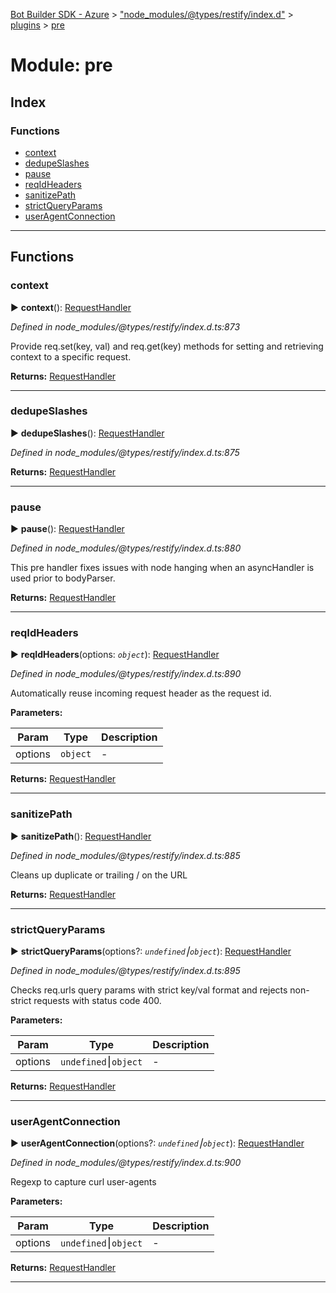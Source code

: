 [Bot Builder SDK - Azure](../README.md) > ["node_modules/@types/restify/index.d"](../modules/_node_modules__types_restify_index_d_.md) > [plugins](../modules/_node_modules__types_restify_index_d_.plugins.md) > [pre](../modules/_node_modules__types_restify_index_d_.plugins.pre.md)



# Module: pre

## Index

### Functions

* [context](_node_modules__types_restify_index_d_.plugins.pre.md#context)
* [dedupeSlashes](_node_modules__types_restify_index_d_.plugins.pre.md#dedupeslashes)
* [pause](_node_modules__types_restify_index_d_.plugins.pre.md#pause)
* [reqIdHeaders](_node_modules__types_restify_index_d_.plugins.pre.md#reqidheaders)
* [sanitizePath](_node_modules__types_restify_index_d_.plugins.pre.md#sanitizepath)
* [strictQueryParams](_node_modules__types_restify_index_d_.plugins.pre.md#strictqueryparams)
* [userAgentConnection](_node_modules__types_restify_index_d_.plugins.pre.md#useragentconnection)



---
## Functions
<a id="context"></a>

###  context

► **context**(): [RequestHandler](_node_modules__types_restify_index_d_.md#requesthandler)



*Defined in node_modules/@types/restify/index.d.ts:873*



Provide req.set(key, val) and req.get(key) methods for setting and retrieving context to a specific request.




**Returns:** [RequestHandler](_node_modules__types_restify_index_d_.md#requesthandler)





___

<a id="dedupeslashes"></a>

###  dedupeSlashes

► **dedupeSlashes**(): [RequestHandler](_node_modules__types_restify_index_d_.md#requesthandler)



*Defined in node_modules/@types/restify/index.d.ts:875*





**Returns:** [RequestHandler](_node_modules__types_restify_index_d_.md#requesthandler)





___

<a id="pause"></a>

###  pause

► **pause**(): [RequestHandler](_node_modules__types_restify_index_d_.md#requesthandler)



*Defined in node_modules/@types/restify/index.d.ts:880*



This pre handler fixes issues with node hanging when an asyncHandler is used prior to bodyParser.




**Returns:** [RequestHandler](_node_modules__types_restify_index_d_.md#requesthandler)





___

<a id="reqidheaders"></a>

###  reqIdHeaders

► **reqIdHeaders**(options: *`object`*): [RequestHandler](_node_modules__types_restify_index_d_.md#requesthandler)



*Defined in node_modules/@types/restify/index.d.ts:890*



Automatically reuse incoming request header as the request id.


**Parameters:**

| Param | Type | Description |
| ------ | ------ | ------ |
| options | `object`   |  - |





**Returns:** [RequestHandler](_node_modules__types_restify_index_d_.md#requesthandler)





___

<a id="sanitizepath"></a>

###  sanitizePath

► **sanitizePath**(): [RequestHandler](_node_modules__types_restify_index_d_.md#requesthandler)



*Defined in node_modules/@types/restify/index.d.ts:885*



Cleans up duplicate or trailing / on the URL




**Returns:** [RequestHandler](_node_modules__types_restify_index_d_.md#requesthandler)





___

<a id="strictqueryparams"></a>

###  strictQueryParams

► **strictQueryParams**(options?: *`undefined`⎮`object`*): [RequestHandler](_node_modules__types_restify_index_d_.md#requesthandler)



*Defined in node_modules/@types/restify/index.d.ts:895*



Checks req.urls query params with strict key/val format and rejects non-strict requests with status code 400.


**Parameters:**

| Param | Type | Description |
| ------ | ------ | ------ |
| options | `undefined`⎮`object`   |  - |





**Returns:** [RequestHandler](_node_modules__types_restify_index_d_.md#requesthandler)





___

<a id="useragentconnection"></a>

###  userAgentConnection

► **userAgentConnection**(options?: *`undefined`⎮`object`*): [RequestHandler](_node_modules__types_restify_index_d_.md#requesthandler)



*Defined in node_modules/@types/restify/index.d.ts:900*



Regexp to capture curl user-agents


**Parameters:**

| Param | Type | Description |
| ------ | ------ | ------ |
| options | `undefined`⎮`object`   |  - |





**Returns:** [RequestHandler](_node_modules__types_restify_index_d_.md#requesthandler)





___


